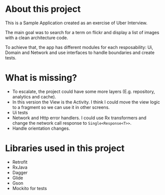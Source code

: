 # About this project 

This is a Sample Application created as an exercise of Uber Interview.

The main goal was to search for a term on flickr and display a list of images with a clean architecture code.

To achieve that, the app has different modules for each resposability: Ui, Domain and Network and use interfaces to handle boundaries and create tests. 

# What is missing?

* To escalate, the project could have some more layers (E.g. repository, analytics and cache). 
* In this version the View is the Activity. I think I could move the view logic to a fragment so we can use it in other screens.
* Ui tests
* Network and Http error handlers. I could use Rx transformers and change the network call response to `Single<Response<T>>`.
* Handle orientation changes.

# Libraries used in this project

* Retrofit
* RxJava
* Dagger
* Glide
* Gson
* Mockito for tests

